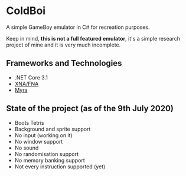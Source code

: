 # ColdBoi
A simple GameBoy emulator in C# for recreation purposes.

Keep in mind, **this is not a full featured emulator**, it's a simple research project of mine and it is very much incomplete.

## Frameworks and Technologies

* .NET Core 3.1
* [XNA/FNA](https://github.com/FNA-XNA/FNA)
* [Myra](https://github.com/rds1983/Myra)

## State of the project (as of the 9th July 2020)
* Boots Tetris
* Background and sprite support
* No input (working on it)
* No window support
* No sound
* No randomisation support
* No memory banking support
* Not every instruction supported (yet)

